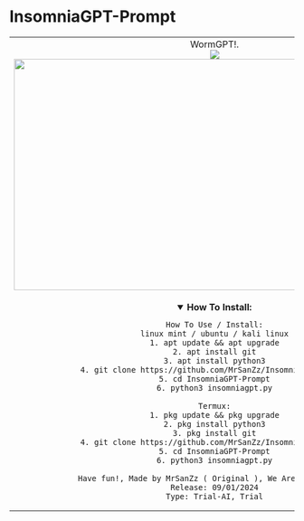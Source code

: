 # InsomniaGPT-Prompt
<table width="100%" height="100%">
  <tbody><tr><td align="center">
WormGPT!.<br><center>
<img src="https://img.shields.io/badge/build-MrSanZz-badge?style=flat-square&logo=bitcoin&logoColor=yellow&label=Author&labelColor=grey&color=yellow"><br>
<img width="709" height="409" src="https://kosred.com/a/fkqtag.png"><br><br>
</center>
<details open>
    <summary><strong>How To Install:</strong></summary>
  
    How To Use / Install:
    linux mint / ubuntu / kali linux
    1. apt update && apt upgrade
    2. apt install git
    3. apt install python3
    4. git clone https://github.com/MrSanZz/InsomniaGPT-Prompt
    5. cd InsomniaGPT-Prompt
    6. python3 insomniagpt.py
    
    Termux:
    1. pkg update && pkg upgrade
    2. pkg install python3
    3. pkg install git
    4. git clone https://github.com/MrSanZz/InsomniaGPT-Prompt
    5. cd InsomniaGPT-Prompt
    6. python3 insomniagpt.py
    
    Have fun!, Made by MrSanZz ( Original ), We Are JogjaXploit
    Release: 09/01/2024
    Type: Trial-AI, Trial
</details>
